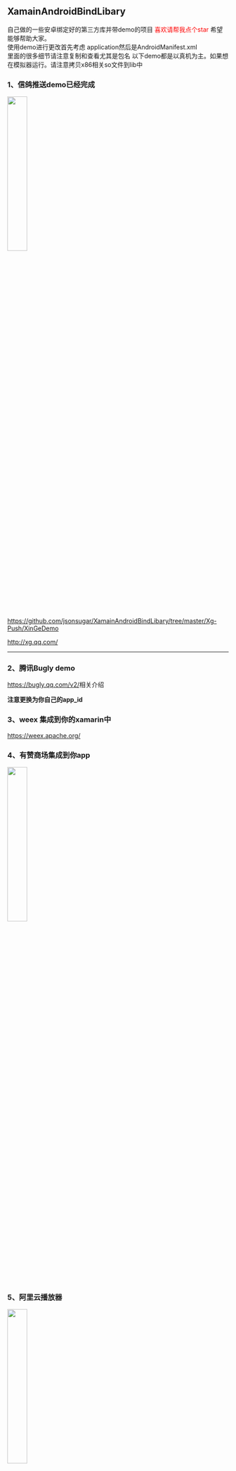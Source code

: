  
 

## XamainAndroidBindLibary
自己做的一些安卓绑定好的第三方库并带demo的项目
<label style="color:red">喜欢请帮我点个star</label>
希望能够帮助大家。<br>
使用demo进行更改首先考虑 application然后是AndroidManifest.xml<br>
里面的很多细节请注意复制和查看尤其是包名
以下demo都是以真机为主。如果想在模拟器运行。请注意拷贝x86相关so文件到lib中

### 1、信鸽推送demo已经完成
<img src="https://raw.githubusercontent.com/jaceDeng/XamarinAndroidLibrary/master/Screenshot/xinge-push-demo.png" width="30%"  style="width:30%"/>

<https://github.com/jsonsugar/XamainAndroidBindLibary/tree/master/Xg-Push/XinGeDemo>

<http://xg.qq.com/>

***
### 2、腾讯Bugly demo
<https://bugly.qq.com/v2/>相关介绍

**注意更换为你自己的app_id**

### 3、weex 集成到你的xamarin中
<https://weex.apache.org/>

### 4、有赞商场集成到你app

<img src="https://raw.githubusercontent.com/jaceDeng/XamarinAndroidLibrary/master/Screenshot/youzan.png" width="30%"  style="width:30%"/>
<https://github.com/youzan/YouzanMobileSDK-Android/>

### 5、阿里云播放器
<img src="https://github.com/jaceDeng/XamarinAndroidLibrary/blob/master/Screenshot/alivec.jpg?raw=true" width="30%"  style="width:30%"/>

### 6、增加一个安卓的摄像头预览的demo演示
新的安卓版本导致预览会非常麻烦 比如我们要在预览中加个框框或者设计个图标之类的 需要用到预览实现 所以我编写了一个demo 方便大家定制化摄像头预览

### 7、Safia 
<https://github.com/yanzhenjie/Sofia/>  沉浸状态栏
<img src="https://raw.githubusercontent.com/yanzhenjie/Sofia/master/image/1.gif" width="30%"  style="width:30%"/>

### 8、友盟推送带
注意友盟推送需要签入java文件才行 因为友盟会起一个新进程

### 9、MobIM.Droid 
聊天im集成
<https://github.com/MobClub/MobIM-for-Android/>
<img src="http://mobim.mob.com/assets/images/mobIM-da65e38d.gif" width="30%"  style="width:30%"/>

### 10、Rongyun 及时通信IM

### 11、SerialPortDemo 安卓串口库
安卓里面使用串口
 

### 12、Glide.Xamarin
这个库官方nuget上有最新的 绑定只是我需要3.6的所以单独绑定了下

### 13、百度推送
百度的安卓推送 示例代码

### 14、微信支付
微信支付与分享安卓绑定库

### 15、极光推送
极光绑定库

### 16、支付宝iot 绑定
https://opendocs.alipay.com/iot/01kjr6 
需要注意 库里面依赖了fastjson 所以需要单独处理下json
我们用Newtonsoft 中的json 处理好后序列化为String  调用JSON.Parse(string)  再传入onMessage() 中


### 17、讯飞语音合成 离线sdk 语音唤醒 语音识别相关sdk 绑定
https://www.xfyun.cn/doc/tts/offline_tts/Android-SDK.html#_2%E3%80%81sdk%E9%9B%86%E6%88%90%E6%8C%87%E5%8D%97


### 18、 百度地图

### 19、新增饺子播放器UI 支持多种播放器内核

### 20、安卓图片多媒体选择库 DVMediaSelector   仿造微信的
绑定来源 https://github.com/Devil-Chen/DVMediaSelector

<img src="https://github.com/Devil-Chen/DVMediaSelector/raw/master/screenshot/single_select.png" width="30%"  style="width:30%"/>

### 21 安卓推送RTSP 和RTMP到服务端 推送客户端 不依赖ffmpeg

* [Xamarin.Android.Rtplibrary.Droid](https://www.nuget.org/packages/Xamarin.Android.Rtplibrary.Droid) [![NuGet](https://img.shields.io/nuget/v/Xamarin.Android.Rtplibrary.Droid.svg?label=NuGet)](https://www.nuget.org/packages/Xamarin.Android.Rtplibrary.Droid)
使用方式
### RTMP:

```csharp
//default
//create builder
RtmpCamera1 rtmpCamera1 = new RtmpCamera1(openGlView, connectCheckerRtmp);
//start stream
if (rtmpCamera1.PrepareAudio() && rtmpCamera1.PrepareVideo()) {
  rtmpCamera1.StartStream("rtmp://yourEndPoint");
} else {
 /**This device cant init encoders, this could be for 2 reasons: The encoder selected doesnt support any configuration setted or your device hasnt a H264 or AAC encoder (in this case you can see log error valid encoder not found)*/
}
//stop stream
rtmpCamera1.StopStream();
//with params
//create builder
RtmpCamera1 rtmpCamera1 = new RtmpCamera1(openGlView, connectCheckerRtmp);
//start stream
if (rtmpCamera1.PrepareAudio(int bitrate, int sampleRate, boolean isStereo, boolean echoCanceler,
      boolean noiseSuppressor) && rtmpCamera1.PrepareVideo(int width, int height, int fps, int bitrate, int rotation)) {
  rtmpCamera1.StartStream("rtmp://yourEndPoint");
} else {
 /**This device cant init encoders, this could be for 2 reasons: The encoder selected doesnt support any configuration setted or your device hasnt a H264 or AAC encoder (in this case you can see log error valid encoder not found)*/
}
//stop stream
rtmpCamera1.StopStream();
```

### RTSP:

```csharp
 //请先获取下摄像头  麦克风权限 文件读写权限
            //create builder
            //by default TCP protocol.
            RtspCamera1 rtspCamera1 = new RtspCamera1(this, new ConnectCheckerRtsp());
            //start stream
            if (rtspCamera1.PrepareAudio() && rtspCamera1.PrepareVideo())
            {
                rtspCamera1.StartStream("rtsp://yourEndPoint");
            }
            else
            {
                /**This device cant init encoders, this could be for 2 reasons: The encoder selected doesnt support any configuration setted or your device hasnt a H264 or AAC encoder (in this case you can see log error valid encoder not found)*/
            }
            //stop stream
//with params
//create builder
RtspCamera1 rtspCamera1 = new RtspCamera1(openGlView, connectCheckerRtsp);
rtspCamera1.setProtocol(protocol);
//start stream
if (rtspCamera1.PrepareAudio(int bitrate, int sampleRate, boolean isStereo, boolean echoCanceler,
      boolean noiseSuppressor) && rtspCamera1.PrepareVideo(int width, int height, int fps, int bitrate, int rotation)) {
  rtspCamera1.StartStream("rtsp://yourEndPoint");
} else {
 /**This device cant init encoders, this could be for 2 reasons: The encoder selected doesnt support any configuration setted or your device hasnt a H264 or AAC encoder (in this case you can see log error valid encoder not found)*/
}
//stop stream
rtspCamera1.StopStream();
```

### 22 极速扫码绑定组件
```
 //需要判断有没有权限
            MNScanConfig scanConfig = new MNScanConfig.Builder()
                //是否震动
                .IsShowVibrate(true)
                //是否鸣叫
                .IsShowBeep(false)
                //是否显示扫码相册
                .IsShowPhotoAlbum(true)

                //显示闪光灯
                .IsShowLightController(true)
                .SetActivityOpenAnime(Resource.Animation.activity_anmie_in)
                .SetActivityExitAnime(Resource.Animation.activity_anmie_out)
                //自定义文案
                .SetScanHintText("")
                //.SetScanHintTextColor(colorText)
                //.SetScanHintTextSize(TextUtils.IsEmpty(mEtHintTextSize.Text.ToString()) ? 14 : int.Parse(mEtHintTextSize.Text.ToString()))
                .SetScanColor(colorLine)
                // .SetSupportZoom(mCbSupportZoom.Checked)
                // .SetLaserStyle(mRbScanlineGrid.Checked ? MNScanConfig.LaserStyle.Grid : MNScanConfig.LaserStyle.Line)
                .SetBgColor(colorBackground)
                  //   .SetGridScanLineColumn(TextUtils.IsEmpty(mEtGridlineNum.Text.ToString()) ? 30 : int.Parse(mEtGridlineNum.Text.ToString()))
                  //  .SetGridScanLineHeight(TextUtils.IsEmpty(mEtGridlineHeight.Text.ToString()) ? 0 : int.Parse(mEtGridlineHeight.Text.ToString()))
                  .SetFullScreenScan(true)
                .SetResultPointConfigs(36, 12, 3, colorResultPointStroke, colorResultPoint)
                //.SetStatusBarConfigs(colorStatusBar, mCbStatusDark.Checked)
                //   .SetScanFrameSizeScale(30 / 100f)
                //   .SetCustomShadeViewLayoutID(Resource.Layout.layout_custom_view, new MNCustomViewBindCallbackAnonymousInnerClass(this))
                .InvokeBuilder();
            MNScanManager.StartScan(this, scanConfig, new MNScanCallbackAnonymousInnerClass(this));
```